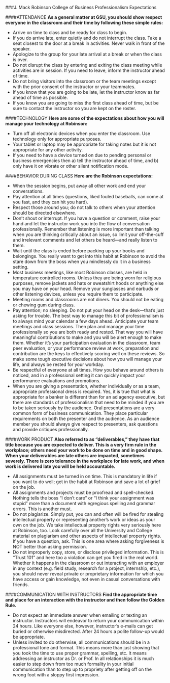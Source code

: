###J. Mack Robinson College of Business Professionalism Expectations

####ATTENDANCE
**As a general matter at GSU, you should show respect everyone in the classroom and their time by following these simple rules:**

+ Arrive on time to class and be ready for class to begin.
+ If you do arrive late, enter quietly and do not interrupt the class. Take a seat closest to the door at a break in activities. Never walk in front of the speaker.
+ Apologize to the group for your late arrival at a break or when the class is over.
+ Do not disrupt the class by entering and exiting the class meeting while activities are in session. If you need to leave, inform the instructor ahead of time.
+ Do not bring visitors into the classroom or the team meetings except with the prior consent of the instructor or your teammates.
+ If you know that you are going to be late, let the instructor know as far ahead of time as possible.
+ If you know you are going to miss the first class ahead of time, but be sure to contact the instructor so you are kept on the roster.


####TECHNOLOGY
**Here are some of the expectations about how you will manage your technology at Robinson:**

+ Turn off all electronic devices when you enter the classroom. Use technology only for appropriate purposes.
+ Your tablet or laptop may be appropriate for taking notes but it is not appropriate for any other activity.
+ If you need to have a device turned on due to pending personal or business emergencies then a) tell the instructor ahead of time, and b) only have it on vibrate or other silent notification mode.


####BEHAVIOR DURING CLASS
**Here are the Robinson expectations:**

+ When the session begins, put away all other work and end your conversations.
+ Pay attention at all times (questions, liked fouled baseballs, can come at you fast, and they can hit you hard).
+ Respect those around you; do not talk to others when your attention should be directed elsewhere.
+ Don’t shout or interrupt. If you have a question or comment, raise your hand and let the instructor work you into the flow of conversation professionally. Remember that listening is more important than talking when you are thinking critically about an issue, so limit your off-the-cuff and irrelevant comments and let others be heard—and really listen to them.
+ Wait until the class is ended before packing up your books and belongings. You really want to get into this habit at Robinson to avoid the stare down from the boss when you mindlessly do it in a business setting.
+ Most business meetings, like most Robinson classes, are held in temperature controlled rooms. Unless they are being worn for religious purposes, remove jackets and hats or sweatshirt hoods or anything else you may have on your head. Remove your sunglasses and earbuds or other listening devices, unless you require them to participate.
+ Meeting rooms and classrooms are not diners. You should not be eating or chewing gum during class.
+ Pay attention; no sleeping. Do not put your head on the desk—that’s just asking for trouble. The best way to manage this bit of professionalism is to always mind your calendar a few days ahead. Anticipate your team meetings and class sessions. Then plan and manage your time professionally so you are both ready and rested. That way you will have meaningful contributions to make and you will be alert enough to make them. Whether it’s your participation evaluation in the classroom, team peer evaluation, or your performance review at work, preparation and contribution are the keys to effectively scoring well on these reviews. So make some tough executive decisions about how you will manage your life, and always be rested for your workday.
+ Be respectful of everyone at all times. How you behave around others is noticed, and in a professional setting it can quickly impact your performance evaluations and promotions.
+ When you are giving a presentation, whether individually or as a team, appropriate professional dress is required. Yes, it is true that what is appropriate for a banker is different than for an ad agency executive, but there are standards of professionalism that need to be minded if you are to be taken seriously by the audience. Oral presentations are a very common form of business communication. They place particular requirements on both the presenter and the audience. As an audience member you should always give respect to presenters, ask questions and provide critiques professionally.


####WORK PRODUCT
**Also referred to as “deliverables,” they have that title because you are expected to deliver. This is a very firm rule in the workplace; others need your work to be done on time and in good shape. When your deliverables are late others are impacted, sometimes severely. There is zero tolerance in the workplace for late work, and when work is delivered late you will be held accountable.**

+ All assignments must be turned in on time. This is mandatory in life if you want to do well; get in the habit at Robinson and save a lot of grief on the job.
+ All assignments and projects must be proofread and spell-checked. Nothing tells the boss “I don’t care” or “I think your assignment was stupid” more than a document with egregious spelling and grammar errors. This is another must.
+ Do not plagiarize. Simply put, you can and often will be fired for stealing intellectual property or representing another’s work or ideas as your own on the job. We take intellectual property rights very seriously here at Robinson, too. Look carefully over all the University and College material on plagiarism and other aspects of intellectual property rights. If you have a question, ask. This is one area where asking forgiveness is NOT better than asking permission.
+ Do not improperly copy, store, or disclose privileged information. This is “Trust 101” and here too a violation can get you fired in the real world. Whether it happens in the classroom or out interacting with an employer in any context (e.g. field study, research for a project, internship, etc.), you should never reveal private or proprietary information for which you have access or gain knowledge, not even in casual conversations with friends.



####COMMUNICATION WITH INSTRUCTORS
**Find the appropriate time and place for an interaction with the instructor and then follow the Golden Rule.**

+ Do not expect an immediate answer when emailing or texting an instructor. Instructors will endeavor to return your communication within 24 hours. Like everyone else, however, instructor’s e-mails can get buried or otherwise misdirected. After 24 hours a polite follow-up would be appropriate.
+ Unless invited to do otherwise, all communications should be in a professional tone and format. This means more than just showing that you took the time to use proper grammar, spelling, etc. It means addressing an instructor as Dr. or Prof. In all relationships it is much easier to step down from too much formality in your initial communication than to step up to propriety after getting off on the wrong foot with a sloppy first impression.
